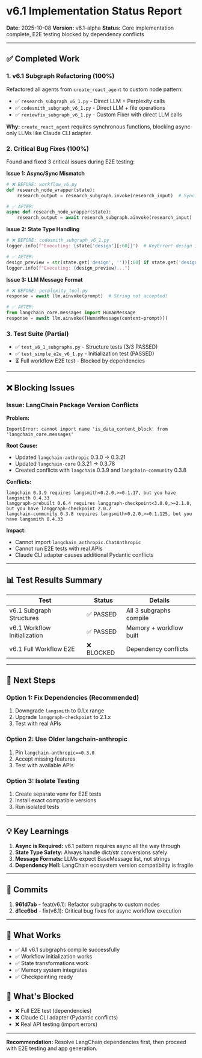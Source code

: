 # v6.1 Implementation Status Report

**Date:** 2025-10-08
**Version:** v6.1-alpha
**Status:** Core implementation complete, E2E testing blocked by dependency conflicts

---

## ✅ Completed Work

### 1. **v6.1 Subgraph Refactoring** (100%)
Refactored all agents from `create_react_agent` to custom node pattern:

- ✅ `research_subgraph_v6_1.py` - Direct LLM + Perplexity calls
- ✅ `codesmith_subgraph_v6_1.py` - Direct LLM + file operations
- ✅ `reviewfix_subgraph_v6_1.py` - Custom Fixer with direct LLM calls

**Why:** `create_react_agent` requires synchronous functions, blocking async-only LLMs like Claude CLI adapter.

### 2. **Critical Bug Fixes** (100%)
Found and fixed 3 critical issues during E2E testing:

**Issue 1: Async/Sync Mismatch**
```python
# ❌ BEFORE: workflow_v6.py
def research_node_wrapper(state):
    research_output = research_subgraph.invoke(research_input)  # Sync!

# ✅ AFTER:
async def research_node_wrapper(state):
    research_output = await research_subgraph.ainvoke(research_input)  # Async!
```

**Issue 2: State Type Handling**
```python
# ❌ BEFORE: codesmith_subgraph_v6_1.py
logger.info(f"Executing: {state['design'][:60]}")  # KeyError! design is dict

# ✅ AFTER:
design_preview = str(state.get('design', ''))[:60] if state.get('design') else 'No design'
logger.info(f"Executing: {design_preview}...")
```

**Issue 3: LLM Message Format**
```python
# ❌ BEFORE: perplexity_tool.py
response = await llm.ainvoke(prompt)  # String not accepted!

# ✅ AFTER:
from langchain_core.messages import HumanMessage
response = await llm.ainvoke([HumanMessage(content=prompt)])
```

### 3. **Test Suite** (Partial)
- ✅ `test_v6_1_subgraphs.py` - Structure tests (3/3 PASSED)
- ✅ `test_simple_e2e_v6_1.py` - Initialization test (PASSED)
- ⏳ Full workflow E2E test - Blocked by dependencies

---

## ❌ Blocking Issues

### Issue: LangChain Package Version Conflicts

**Problem:**
```
ImportError: cannot import name 'is_data_content_block' from 'langchain_core.messages'
```

**Root Cause:**
- Updated `langchain-anthropic` 0.3.0 → 0.3.21
- Updated `langchain-core` 0.3.21 → 0.3.78
- Created conflicts with `langchain` 0.3.9 and `langchain-community` 0.3.8

**Conflicts:**
```
langchain 0.3.9 requires langsmith<0.2.0,>=0.1.17, but you have langsmith 0.4.33
langgraph-prebuilt 0.6.4 requires langgraph-checkpoint<3.0.0,>=2.1.0, but you have langgraph-checkpoint 2.0.7
langchain-community 0.3.8 requires langsmith<0.2.0,>=0.1.125, but you have langsmith 0.4.33
```

**Impact:**
- Cannot import `langchain_anthropic.ChatAnthropic`
- Cannot run E2E tests with real APIs
- Claude CLI adapter causes additional Pydantic conflicts

---

## 📊 Test Results Summary

| Test | Status | Details |
|------|--------|---------|
| v6.1 Subgraph Structures | ✅ PASSED | All 3 subgraphs compile |
| v6.1 Workflow Initialization | ✅ PASSED | Memory + workflow built |
| v6.1 Full Workflow E2E | ❌ BLOCKED | Dependency conflicts |

---

## 🎯 Next Steps

### Option 1: Fix Dependencies (Recommended)
1. Downgrade `langsmith` to 0.1.x range
2. Upgrade `langgraph-checkpoint` to 2.1.x
3. Test with real APIs

### Option 2: Use Older langchain-anthropic
1. Pin `langchain-anthropic==0.3.0`
2. Accept missing features
3. Test with available APIs

### Option 3: Isolate Testing
1. Create separate venv for E2E tests
2. Install exact compatible versions
3. Run isolated tests

---

## 💡 Key Learnings

1. **Async is Required:** v6.1 pattern requires async all the way through
2. **State Type Safety:** Always handle dict/str conversions safely
3. **Message Formats:** LLMs expect BaseMessage list, not strings
4. **Dependency Hell:** LangChain ecosystem version compatibility is fragile

---

## 📝 Commits

1. **961d7ab** - feat(v6.1): Refactor subgraphs to custom nodes
2. **d1ce6bd** - fix(v6.1): Critical bug fixes for async workflow execution

---

## 🚀 What Works

- ✅ All v6.1 subgraphs compile successfully
- ✅ Workflow initialization works
- ✅ State transformations work
- ✅ Memory system integrates
- ✅ Checkpointing ready

## 🚫 What's Blocked

- ❌ Full E2E test (dependencies)
- ❌ Claude CLI adapter (Pydantic conflicts)
- ❌ Real API testing (import errors)

---

**Recommendation:** Resolve LangChain dependencies first, then proceed with E2E testing and app generation.

